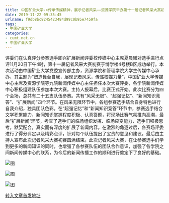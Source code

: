 ```yaml
---
title: 中国矿业大学->传承传媒精神，展示记者风采——资源学院举办第十一届记者风采大赛初赛 | cumt.net.cn
date: 2019-11-22 09:35:45
urlname: f9db8bc8245423484d99c0b95e7459fa
tags: 
- 中国矿业大学
categories:
- cumt.net.cn
- 中国矿业大学
---
```

评委们在认真评分参赛选手即兴扩展新闻评委校传媒中心主席夏晨曦对选手进行点评11月20日下午4时，第十一届记者风采大赛初赛于博学楼4号楼B区成功举行。本次活动由中国矿业大学党委宣传部主办，资源学院和管理学院大学生传媒中心承办，其主题为“塑造舞台自我，展现记者风采，传递校媒力量”，中国矿业大学传媒中心主席及资源学院等九院新闻传媒中心主任担任本次大赛评委，各学院新闻传媒中心积极组建队伍参加本次大赛。主持人报幕后，比赛正式开始。此次比赛分为四个会场，总共有二十五支队伍参赛。共有“风采无限”、“超强记忆”、“新闻知识竞答”、“扩展新闻“四个环节。在风采无限环节中，各组参赛选手结合自身特色进行自我介绍，独具团队色彩。在“超强记忆”和“新闻知识竞答”环节中，参赛选手结合文学积累能力、新闻知识掌握程度积极、认真答题，将现场比赛气氛推向高潮，最后“扩展新闻”环节，考查了选手们的临场组织发挥、临场应变能力，选手们积极思考，默契配合，真实而有深度的扩展了新闻内容。在激烈的角逐过后，各赛场评委进行了得分评定以及精彩点评，针对每个队伍提出了宝贵的意见和建议。最后由主持人宣布此次记者风采大赛初赛圆满结束。此次记者风采大赛，在让参赛选手们学到更多的新闻知识的同时，也增强了各参赛队伍的团队合作意识，加强了各学院之间新闻传媒中心的联系，为今后的新闻传播工作的顺利进行奠定下了良好的基础。

![图](http://xwzx.cumt.edu.cn/_upload/article/images/62/1d/3af657924d0c914e22f0bc8f3ca9/4297e73f-8bef-4164-ae7d-7bafade2a8a7.jpg)

![图](http://xwzx.cumt.edu.cn/_upload/article/images/62/1d/3af657924d0c914e22f0bc8f3ca9/ebcc1b04-6734-48af-9709-6da78eb1cabe.jpg)

![图](http://xwzx.cumt.edu.cn/_upload/article/images/62/1d/3af657924d0c914e22f0bc8f3ca9/ef109bda-454e-4295-9fcd-4cfd7f116b5a.jpg)

[转入文章首发地址](http://xwzx.cumt.edu.cn/67/83/c523a550787/page.htm)